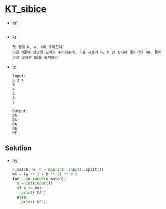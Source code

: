 # [KT_sibice](https://open.kattis.com/problems/sibice)

* en

  ```en

  ```

* kr

  ```kr
  첫 줄에 N, w, h이 주어진다
  다음 N줄에 성냥의 길이가 주어지는데, 가로 세로가 w, h 인 상자에 들어가면 DA, 들어가지 않으면 NE를 출력하라
  ```

* tc

  ```tc
  Input:
  5 3 4
  3
  4
  5
  6
  7

  Output:
  DA
  DA
  DA
  NE
  NE
  ```

## Solution

* py

  ```py
  n_match, w, h = map(int, input().split())
  mx = (w ** 2 + h ** 2) ** 0.5
  for _ in range(n_match):
    x = int(input())
    if x <= mx:
      print('DA')
    else:
      print('NE')
  ```
